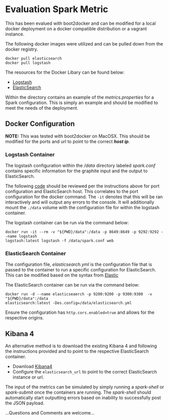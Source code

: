 # Evaluation Spark Metric

This has been evalued with boot2docker and can be modified for a local docker
deployment on a docker compatible distribution or a vagrant instance.

The following docker images were utilized and can be pulled down from the
docker registry.

```
docker pull elasticsearch
docker pull logstash
```
The resources for the Docker Libary can be found below:
* [Logstash](https://github.com/docker-library/docs/tree/master/logstash)
* [ElasticSearch](https://github.com/docker-library/docs/tree/master/elasticsearch)

Within the directory contains an example of the _metrics.properties_ for a
Spark configuration. This is simply an example and should be modified to meet
the needs of the deployment.

## Docker Configuration

**NOTE:** This was tested with boot2docker on MacOSX. This should be modified for the
ports and url to point to the correct **_host ip_**.

### Logstash Container
The logstash configuration within the _/data_ directory labeled *spark.conf* contains
specific information for the graphite input and the output to ElasticSearch.

The following [code](./data/spark.conf) should be reviewed per the instructions above
for port configuration and ElasticSearch host. This correlates to the port
configuration for the docker command. The `-it` denotes that this will be ran
interactively and will output any errors to the console. It will additionally mount
the `./data` volume with the configuration file for within the logstash container.

The logstash container can be run via the command below:
```
docker run -it --rm -v "${PWD}/data":/data -p 8649:8649 -p 9292:9292 --name logstash
logstash:latest logstash -f /data/spark.conf web
```

### ElasticSearch Container
The configuration file, _elasticsearch.yml_ is the configuration file that is passed
to the container to run a specific configuration for ElasticSearch. This can be
modified based on the syntax from [Elastic](www.elastic.co)

The ElasticSearch container can be run via the command below:
```
docker run -d --name elasticseaerch -p 9200:9200 -p 9300:9300  -v "${PWD}/data":/data
elasticsearch:latest -Des.config=/data/elasticsearch.yml
```
Ensure the configuration has `http.cors.enabled=true` and allows for the respective
origins.

## Kibana 4
An alternative method is to download the existing Kibana 4 and following the
instructions provided and to point to the respective ElasticSearch container.

* Download [Kibana4](https://www.elastic.co/downloads/kibana)
* Configure the `elasticsearch_url` to point to the correct ElasticSearch instance or
    url.

The input of the metrics can be simulated by simply running a _spark-shell_ or
_spark-submit_ once the containers are running. The _spark-shell_ should
automatically start outputting errors based on inability to successfully post the
JSON payload.

...Questions and Comments are welcome...
